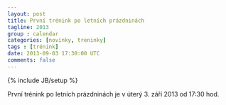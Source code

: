 ```yaml
---
layout: post
title: První trénink po letních prázdninách
tagline: 2013
group : calendar
categories: [novinky, treninky]
tags : [trénink]
date: 2013-09-03 17:30:00 UTC
comments: false
---
```

{% include JB/setup %}

První trénink po letních prázdninách je v úterý 3. září 2013 od 17:30 hod.